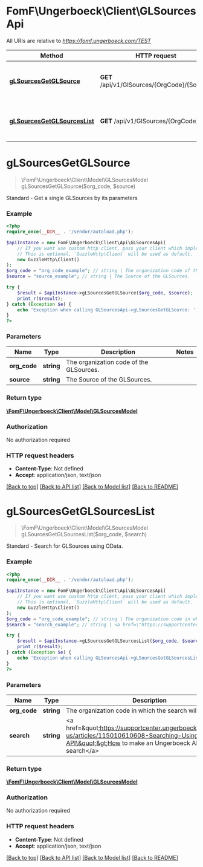 # FomF\Ungerboeck\Client\GLSourcesApi

All URIs are relative to *https://fomf.ungerboeck.com/TEST*

Method | HTTP request | Description
------------- | ------------- | -------------
[**gLSourcesGetGLSource**](GLSourcesApi.md#gLSourcesGetGLSource) | **GET** /api/v1/GlSources/{OrgCode}/{Source} | Standard - Get a single GLSources by its parameters
[**gLSourcesGetGLSourcesList**](GLSourcesApi.md#gLSourcesGetGLSourcesList) | **GET** /api/v1/GlSources/{OrgCode} | Standard - Search for GLSources using OData.


# **gLSourcesGetGLSource**
> \FomF\Ungerboeck\Client\Model\GLSourcesModel gLSourcesGetGLSource($org_code, $source)

Standard - Get a single GLSources by its parameters

### Example
```php
<?php
require_once(__DIR__ . '/vendor/autoload.php');

$apiInstance = new FomF\Ungerboeck\Client\Api\GLSourcesApi(
    // If you want use custom http client, pass your client which implements `GuzzleHttp\ClientInterface`.
    // This is optional, `GuzzleHttp\Client` will be used as default.
    new GuzzleHttp\Client()
);
$org_code = "org_code_example"; // string | The organization code of the GLSources.
$source = "source_example"; // string | The Source of the GLSources.

try {
    $result = $apiInstance->gLSourcesGetGLSource($org_code, $source);
    print_r($result);
} catch (Exception $e) {
    echo 'Exception when calling GLSourcesApi->gLSourcesGetGLSource: ', $e->getMessage(), PHP_EOL;
}
?>
```

### Parameters

Name | Type | Description  | Notes
------------- | ------------- | ------------- | -------------
 **org_code** | **string**| The organization code of the GLSources. |
 **source** | **string**| The Source of the GLSources. |

### Return type

[**\FomF\Ungerboeck\Client\Model\GLSourcesModel**](../Model/GLSourcesModel.md)

### Authorization

No authorization required

### HTTP request headers

 - **Content-Type**: Not defined
 - **Accept**: application/json, text/json

[[Back to top]](#) [[Back to API list]](../../README.md#documentation-for-api-endpoints) [[Back to Model list]](../../README.md#documentation-for-models) [[Back to README]](../../README.md)

# **gLSourcesGetGLSourcesList**
> \FomF\Ungerboeck\Client\Model\GLSourcesModel gLSourcesGetGLSourcesList($org_code, $search)

Standard - Search for GLSources using OData.

### Example
```php
<?php
require_once(__DIR__ . '/vendor/autoload.php');

$apiInstance = new FomF\Ungerboeck\Client\Api\GLSourcesApi(
    // If you want use custom http client, pass your client which implements `GuzzleHttp\ClientInterface`.
    // This is optional, `GuzzleHttp\Client` will be used as default.
    new GuzzleHttp\Client()
);
$org_code = "org_code_example"; // string | The organization code in which the search will take place
$search = "search_example"; // string | <a href=\"https://supportcenter.ungerboeck.com/hc/en-us/articles/115010610608-Searching-Using-the-API\">How to make an Ungerboeck API search</a>

try {
    $result = $apiInstance->gLSourcesGetGLSourcesList($org_code, $search);
    print_r($result);
} catch (Exception $e) {
    echo 'Exception when calling GLSourcesApi->gLSourcesGetGLSourcesList: ', $e->getMessage(), PHP_EOL;
}
?>
```

### Parameters

Name | Type | Description  | Notes
------------- | ------------- | ------------- | -------------
 **org_code** | **string**| The organization code in which the search will take place |
 **search** | **string**| &lt;a href&#x3D;\&quot;https://supportcenter.ungerboeck.com/hc/en-us/articles/115010610608-Searching-Using-the-API\&quot;&gt;How to make an Ungerboeck API search&lt;/a&gt; |

### Return type

[**\FomF\Ungerboeck\Client\Model\GLSourcesModel**](../Model/GLSourcesModel.md)

### Authorization

No authorization required

### HTTP request headers

 - **Content-Type**: Not defined
 - **Accept**: application/json, text/json

[[Back to top]](#) [[Back to API list]](../../README.md#documentation-for-api-endpoints) [[Back to Model list]](../../README.md#documentation-for-models) [[Back to README]](../../README.md)

